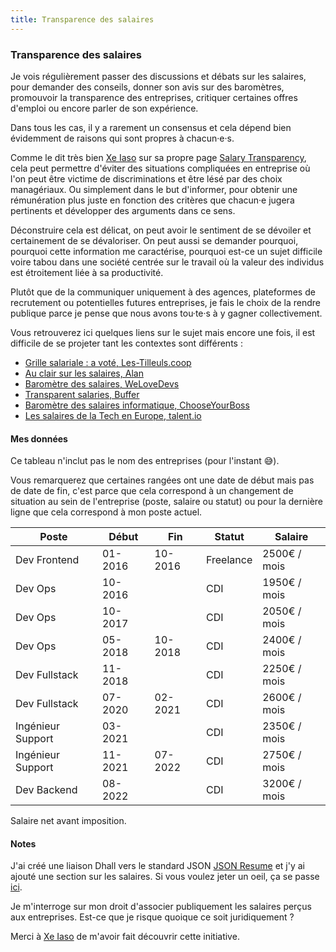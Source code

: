 ```yaml
---
title: Transparence des salaires
---
```

### Transparence des salaires

Je vois régulièrement passer des discussions et débats sur les salaires, pour demander des conseils, donner son avis sur des baromètres, promouvoir la transparence des entreprises, critiquer certaines offres d'emploi ou encore parler de son expérience.

Dans tous les cas, il y a rarement un consensus et cela dépend bien évidemment de raisons qui sont propres à chacun·e·s.

Comme le dit très bien [Xe Iaso](https://xeiaso.net) sur sa propre page [Salary Transparency](https://xeiaso.net/salary-transparency), cela peut permettre d'éviter des situations compliquées en entreprise où l'on peut être victime de discriminations et être lésé par des choix managériaux. Ou simplement dans le but d'informer, pour obtenir une rémunération plus juste en fonction des critères que chacun·e jugera pertinents et  développer des arguments dans ce sens.

Déconstruire cela est délicat, on peut avoir le sentiment de se dévoiler et certainement de se dévaloriser. On peut aussi se demander pourquoi, pourquoi cette information me caractérise, pourquoi est-ce un sujet difficile voire tabou dans une société centrée sur le travail où la valeur des individus est étroitement liée à sa productivité. 

Plutôt que de la communiquer uniquement à des agences, plateformes de recrutement ou potentielles futures entreprises, je fais le choix de la rendre publique parce je pense que nous avons tou·te·s à y gagner collectivement. 

Vous retrouverez ici quelques liens sur le sujet mais encore une fois, il est difficile de se projeter tant les contextes sont différents :

- [Grille salariale : a voté, Les-Tilleuls.coop](https://les-tilleuls.coop/blog/grille-salariale-a-vote)
- [Au clair sur les salaires, Alan](https://blog.alan.com/bien-etre-au-travail/au-clair-sur-les-salaires)
- [Baromètre des salaires, WeLoveDevs](https://welovedevs.com/fr/salaires)
- [Transparent salaries, Buffer](https://buffer.com/salaries)
- [Baromètre des salaires informatique, ChooseYourBoss](https://www.chooseyourboss.com/barometre-des-salaires-it)
- [Les salaires de la Tech en Europe, talent.io](https://marketing-pictures.s3.eu-west-1.amazonaws.com/Salary_Report_2022/talentio_FR.pdf)

#### Mes données

Ce tableau n'inclut pas le nom des entreprises (pour l'instant 😅).

Vous remarquerez que certaines rangées ont une date de début mais pas de date de fin, c'est parce que cela correspond à un changement de situation au sein de l'entreprise (poste, salaire ou statut) ou pour la dernière ligne que cela correspond à mon poste actuel. 

| Poste             | Début   | Fin     | Statut    | Salaire     |
|-------------------|---------|---------|-----------|--------------|
| Dev Frontend      | 01-2016 | 10-2016 | Freelance | 2500€ / mois |
| Dev Ops           | 10-2016 |         | CDI       | 1950€ / mois |
| Dev Ops           | 10-2017 |         | CDI       | 2050€ / mois |
| Dev Ops           | 05-2018 | 10-2018 | CDI       | 2400€ / mois |
| Dev Fullstack     | 11-2018 |         | CDI       | 2250€ / mois |
| Dev Fullstack     | 07-2020 | 02-2021 | CDI       | 2600€ / mois |
| Ingénieur Support | 03-2021 |         | CDI       | 2350€ / mois |
| Ingénieur Support | 11-2021 | 07-2022 | CDI       | 2750€ / mois |
| Dev Backend       | 08-2022 |         | CDI       | 3200€ / mois |

Salaire net avant imposition.

#### Notes

J'ai créé une liaison Dhall vers le standard JSON [JSON Resume](https://jsonresume.org/schema/) et j'y ai ajouté une section sur les salaires. Si vous voulez jeter un oeil, ça se passe [ici](https://github.com/gaelreyrol/dhall-resume).

Je m'interroge sur mon droit d'associer publiquement les salaires perçus aux entreprises. Est-ce que je risque quoique ce soit juridiquement ?

Merci à [Xe Iaso](https://xeiaso.net) de m'avoir fait découvrir cette initiative.
